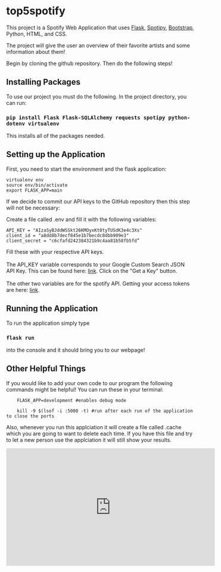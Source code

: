 # top5spotify
This project is a Spotify Web Application that uses [Flask](https://flask.palletsprojects.com/en/3.0.x/), [Spotipy](https://spotipy.readthedocs.io/en/2.22.1/), [Bootstrap](https://getbootstrap.com/), Python, HTML, and CSS.

The project will give the user an overview of their favorite artists and some information about them!

Begin by cloning the github repository. Then do the following steps!

## Installing Packages

To use our project you must do the following. In the project directory, you can run:

### `pip install Flask Flask-SQLAlchemy requests spotipy python-dotenv virtualenv`

This installs all of the packages needed.

## Setting up the Application

First, you need to start the environment and the flask application:

```
virtualenv env
source env/bin/activate
export FLASK_APP=main
```

If we decide to commit our API keys to the GitHub repository then this step will not be necessary:

Create a file called .env and fill it with the following variables:

```
API_KEY = "AIzaSyBJddWSSkt26KMOyxKt0tyTUSdK3e4c3Xs"
client_id = "a8dd8b7decf845e1b7becdc8dbb909e3"
client_secret = "c6cfafd242384321b9c4aa81b58fb5fd”
```

Fill these with your respective API keys.
\
\
The API_KEY variable corresponds to your Google Custom Search JSON API Key. This can be found here: [link](https://developers.google.com/custom-search/v1/introduction). Click on the "Get a Key" button.
\
\
The other two variables are for the spotify API. Getting your access tokens are here: [link](https://developer.spotify.com/documentation/web-api/tutorials/getting-started).

## Running the Application

To run the application simply type

### `flask run`

into the console and it should bring you to our webpage!

## Other Helpful Things

If you would like to add your own code to our program the following commands might be helpful! You can run these in your terminal:

```
    FLASK_APP=development #enables debug mode

    kill -9 $(lsof -i :5000 -t) #run after each run of the application to close the ports

```

Also, whenever you run this applciation it will create a file called .cache which you are going to want to delete each time. If you have this file and try to let a new person use the applciation it will still show your results.
<iframe width="560" height="315" src="https://www.youtube.com/embed/0pVICpSF3J8" frameborder="0" allowfullscreen></iframe>

